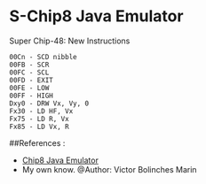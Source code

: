 S-Chip8 Java Emulator
=========


Super Chip-48:  New Instructions
```
00Cn - SCD nibble
00FB - SCR
00FC - SCL
00FD - EXIT
00FE - LOW
00FF - HIGH
Dxy0 - DRW Vx, Vy, 0
Fx30 - LD HF, Vx
Fx75 - LD R, Vx
Fx85 - LD Vx, R
```


##References :

* [Chip8 Java Emulator](https://github.com/vicboma1/emulators/blob/master/chip8/README.md#references-)
* My own know.
@Author: Victor Bolinches Marin
